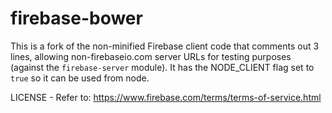 firebase-bower
==============

This is a fork of the non-minified Firebase client code that comments out 3 lines, allowing non-firebaseio.com server URLs for testing purposes (against the `firebase-server` module). It has the NODE_CLIENT flag set to `true` so it can be used from node.

LICENSE - Refer to: https://www.firebase.com/terms/terms-of-service.html

